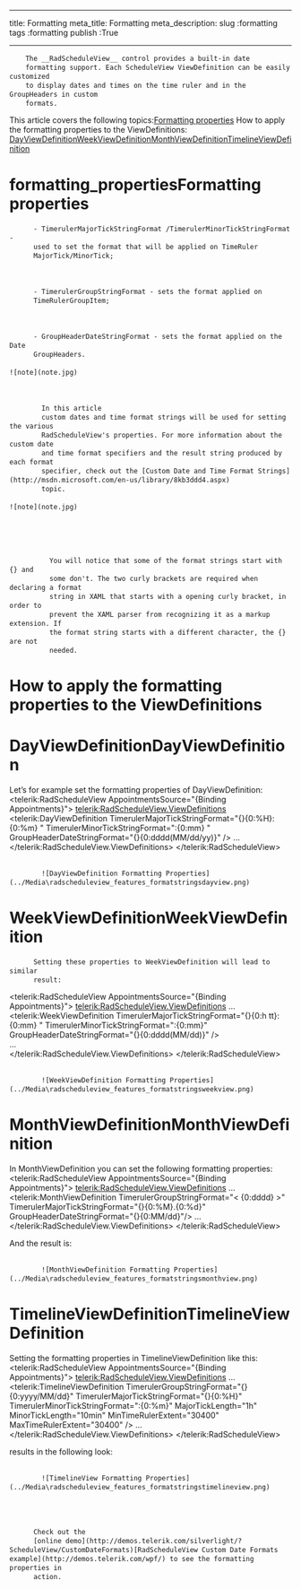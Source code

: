 ___
title: Formatting
meta_title: Formatting
meta_description: 
slug :formatting
tags :formatting
publish :True
___



        The __RadScheduleView__ control provides a built-in date
        formatting support. Each ScheduleView ViewDefinition can be easily customized
        to display dates and times on the time ruler and in the GroupHeaders in custom
        formats.
      

This article covers the following topics:[Formatting properties](#formatting_properties)
          How to apply the formatting properties to the ViewDefinitions:
          [DayViewDefinition](#DayViewDefinition)[WeekViewDefinition](#WeekViewDefinition)[MonthViewDefinition](#MonthViewDefinition)[TimelineViewDefinition](#TimelineViewDefinition)



# formatting_propertiesFormatting properties


          - TimerulerMajorTickStringFormat /TimerulerMinorTickStringFormat -
          used to set the format that will be applied on TimeRuler
          MajorTick/MinorTick;
        


          - TimerulerGroupStringFormat - sets the format applied on
          TimeRulerGroupItem;
        


          - GroupHeaderDateStringFormat - sets the format applied on the Date
          GroupHeaders.
        
    ![note](note.jpg)
    	


            In this article
            custom dates and time format strings will be used for setting the various
            RadScheduleView's properties. For more information about the custom date
            and time format specifiers and the result string produced by each format
            specifier, check out the [Custom Date and Time Format Strings](http://msdn.microsoft.com/en-us/library/8kb3ddd4.aspx)
            topic.
          
    ![note](note.jpg)
    	




              You will notice that some of the format strings start with {} and
              some don't. The two curly brackets are required when declaring a format
              string in XAML that starts with a opening curly bracket, in order to
              prevent the XAML parser from recognizing it as a markup extension. If
              the format string starts with a different character, the {} are not
              needed.
            



# How to apply the formatting properties to the ViewDefinitions

# DayViewDefinitionDayViewDefinition



Let’s for example set the formatting properties of DayViewDefinition:
<telerik:RadScheduleView  AppointmentsSource="{Binding Appointments}">
    <telerik:RadScheduleView.ViewDefinitions>
        <telerik:DayViewDefinition
            TimerulerMajorTickStringFormat="{}{0:%H}:{0:%m} "
            TimerulerMinorTickStringFormat=":{0:mm} "
            GroupHeaderDateStringFormat="{}{0:dddd(MM/dd/yy)}" />
        ...  
    </telerik:RadScheduleView.ViewDefinitions>
 </telerik:RadScheduleView>




               
            ![DayViewDefinition Formatting Properties](../Media\radscheduleview_features_formatstringsdayview.png)



# WeekViewDefinitionWeekViewDefinition




          Setting these properties to WeekViewDefinition will lead to similar
          result:
        
<telerik:RadScheduleView  AppointmentsSource="{Binding Appointments}">
    <telerik:RadScheduleView.ViewDefinitions>
        ...
        <telerik:WeekViewDefinition
            TimerulerMajorTickStringFormat="{}{0:h tt}:{0:mm} "
            TimerulerMinorTickStringFormat=":{0:mm}"
            GroupHeaderDateStringFormat="{}{0:dddd(MM/dd)}"  />              
        ...  
    </telerik:RadScheduleView.ViewDefinitions>
 </telerik:RadScheduleView>


               
            ![WeekViewDefinition Formatting Properties](../Media\radscheduleview_features_formatstringsweekview.png)



# MonthViewDefinitionMonthViewDefinition



In MonthViewDefinition you can set the following formatting properties:
<telerik:RadScheduleView  AppointmentsSource="{Binding Appointments}">
    <telerik:RadScheduleView.ViewDefinitions>
        ...                     
        <telerik:MonthViewDefinition
            TimerulerGroupStringFormat="&lt; {0:dddd} &gt;"
            TimerulerMajorTickStringFormat="{}{0:%M}.{0:%d}"             
            GroupHeaderDateStringFormat="{}{0:MM/dd}"/>
        ...
    </telerik:RadScheduleView.ViewDefinitions>
</telerik:RadScheduleView>

And the result is:


               
            ![MonthViewDefinition Formatting Properties](../Media\radscheduleview_features_formatstringsmonthview.png)



# TimelineViewDefinitionTimelineViewDefinition



Setting the formatting properties in TimelineViewDefinition like this:
<telerik:RadScheduleView  AppointmentsSource="{Binding Appointments}">
    <telerik:RadScheduleView.ViewDefinitions>
        ...       
        <telerik:TimelineViewDefinition
            TimerulerGroupStringFormat="{}{0:yyyy/MM/dd}"
            TimerulerMajorTickStringFormat="{}{0:%H}"
            TimerulerMinorTickStringFormat=":{0:%m}"
            MajorTickLength="1h"
            MinorTickLength="10min"
            MinTimeRulerExtent="30400"
            MaxTimeRulerExtent="30400" />
         ...
        </telerik:RadScheduleView.ViewDefinitions>
</telerik:RadScheduleView>

results in the following look:


               
            ![TimelineView Formatting Properties](../Media\radscheduleview_features_formatstringstimelineview.png)




          Check out the 
          [online demo](http://demos.telerik.com/silverlight/?ScheduleView/CustomDateFormats)[RadScheduleView Custom Date Formats example](http://demos.telerik.com/wpf/) to see the formatting properties in
          action.
        
